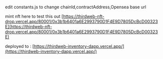 edit constants.js to change chainId,contractAddress,Opensea base url

mint nft here to test this out
[https://thirdweb-nft-drop.vercel.app/80001/0x3b1b6401a6E2993790D1F4E9D7805DcBcD00323E](https://thirdweb-nft-drop.vercel.app/80001/0x3b1b6401a6E2993790D1F4E9D7805DcBcD00323E)


deployed to : [https://thirdweb-inventory-dapp.vercel.app/](https://thirdweb-inventory-dapp.vercel.app/)
